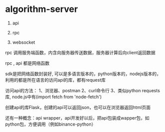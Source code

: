 # algorithm-server

1. api

2. rpc 

3. websocket


rpc 调用服务端函数，内含向服务器传送数据，服务器计算后向client返回数据

rpc , api 都是网络函数

sdk是把网络函数封装好, 可以是多语言版本的，python版本的，nodejs版本的，利用的都是所在语言的访问api的库，都有request库

访问api的方法： 1、浏览器、postman 2、curl命令行 3、类似python requests库, node.js中有(import fetch from 'node-fetch')

创建api的库Flask，创建的api可以返回json，也可以在浏览器返回html页面


还有一种概念：api wrapper，api开发好以后，把api包装成wapper包，如python包，方便调用（例如binance-python）

